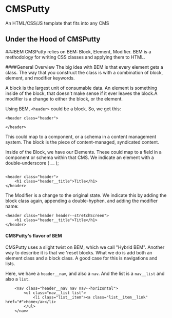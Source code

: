 # CMSPutty 
An HTML/CSS/JS template that fits into any CMS



## Under the Hood of CMSPutty

###BEM
CMSPutty relies on BEM: Block, Element, Modifier. BEM is a methodology for writing CSS classes and applying them to HTML. 

####General Overview
The big idea with BEM is that every element gets a class. The way that you construct the class is with a combination of block, element, and modifier keywords. 

A block is the largest unit of consumable data. An element is something inside of the block, that doesn't make sense if it ever leaves the block.A modifier is a change to either the block, or the element.   

Using BEM, `<header>` could be a block. So, we get this:

````
<header class="header">

</header>
````

This could map to a component, or a schema in a content management system. The block is the piece of content-managed, syndicated content. 

Inside of the Block, we have our Elements. These could map to a field in a component or schema within that CMS. We indicate an element with a double-underscore ( __ );

````

<header class="header">
	<h1 class="header__title">Title</h1>
</header>
````

The Modifier is a change to the original state. We indicate this by adding the block class again, appending a double-hyphen, and adding the modifier name:
````
<header class="header header--stretchScreen">
	<h1 class="header__title">Title</h1>
</header>

````
#### CMSPutty's flavor of BEM
CMSPutty uses a slight twist on BEM, which we call "Hybrid BEM". Another way to describe it is that we 'reset blocks. What we do is add both an element class and a block class. A good case for this is navigations and lists. 

Here, we have a `header__nav`, and also a `nav`. And the list is a `nav__list` and also a `list`. 
````
	<nav class="header__nav nav nav--horizontal">
		<ul class="nav__list list">
			<li class="list__item"><a class="list__item__link" href="#">Home</a></li>
		</ul>
	</nav>
````




